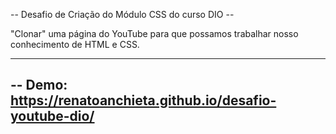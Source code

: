 -- Desafio de Criação do Módulo CSS do curso DIO --

"Clonar" uma página do YouTube para que possamos trabalhar nosso conhecimento de HTML e CSS.

-----

--
Demo: https://renatoanchieta.github.io/desafio-youtube-dio/
-
